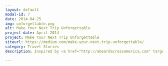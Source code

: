 ```yaml
---
layout: default
modal-id: 7
date: 2014-04-25
img: unforgettable.png
alt: Make Your Next Trip Unforgettable
project-date: April 2014
project: Make Your Next Trip Unforgettable
siteurl: https://medium.com/make-your-next-trip-unforgettable/
category: Travel Stories
description: Inspired by <a href="http://abeardacrossamerica.com" target="_blank">A Beard Across America</a>, in this collection you will find a continuing source of stories to inspire you to make your next trip unforgettable.

---
```

